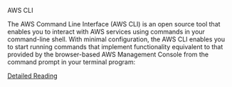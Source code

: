 AWS CLI

The AWS Command Line Interface (AWS CLI) is an open source tool that enables you to interact with AWS services using commands in your command-line shell. With minimal configuration, the AWS CLI enables you to start running commands that implement functionality equivalent to that provided by the browser-based AWS Management Console from the command prompt in your terminal program:




[Detailed Reading](https://docs.aws.amazon.com/cli/latest/userguide/cli-chap-welcome.html)


